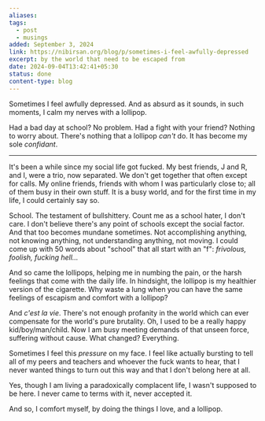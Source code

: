 ```yaml
---
aliases: 
tags:
  - post
  - musings
added: September 3, 2024
link: https://nibirsan.org/blog/p/sometimes-i-feel-awfully-depressed
excerpt: by the world that need to be escaped from
date: 2024-09-04T13:42:41+05:30
status: done
content-type: blog
---
```

Sometimes I feel awfully depressed. And as absurd as it sounds, in such moments, I calm my nerves with a lollipop. 

Had a bad day at school? No problem. Had a fight with your friend? Nothing to worry about. There's nothing that a lollipop *can't* do. It has become my sole *confidant*.

---

It's been a while since my social life got fucked. My best friends, J and R, and I, were a trio, now separated. We don't get together that often except for calls. My online friends, friends with whom I was particularly close to; all of them busy in their own stuff.
It is a busy world, and for the first time in my life, I could certainly say so.

School. The testament of bullshittery. Count me as a school hater, I don't care. I don't believe there's any point of schools except the social factor. And that too becomes mundane sometimes. 
Not accomplishing anything, not knowing anything, not understanding anything, not moving. I could come up with 50 words about "school" that all start with an "f": *frivolous, foolish, fucking hell...* 

And so came the lollipops, helping me in numbing the pain, or the harsh feelings that come with the daily life. In hindsight, the lollipop is my healthier version of the cigarette. Why waste a lung when you can have the same feelings of escapism and comfort with a lollipop?

And *c'est la vie*. There's not enough profanity in the world which can ever compensate for the world's pure brutality. Oh, I used to be a really happy kid/boy/man/child. Now I am busy meeting demands of that unseen force, suffering without cause. What changed? Everything.

Sometimes I feel this *pressure* on my face. I feel like actually bursting to tell all of my peers and teachers and whoever the fuck wants to hear, that I never wanted things to turn out this way and that I don't belong here at all.

Yes, though I am living a paradoxically complacent life, I wasn't supposed to be here. I never came to terms with it, never accepted it.

And so, I comfort myself, by doing the things I love, and a lollipop. 


